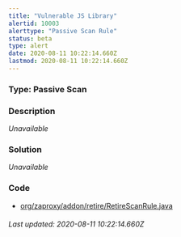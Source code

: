 ```yaml
---
title: "Vulnerable JS Library"
alertid: 10003
alerttype: "Passive Scan Rule"
status: beta
type: alert
date: 2020-08-11 10:22:14.660Z
lastmod: 2020-08-11 10:22:14.660Z
---
```

### Type: Passive Scan

### Description
_Unavailable_

### Solution

_Unavailable_

### Code

 * [org/zaproxy/addon/retire/RetireScanRule.java](https://github.com/zaproxy/zap-extensions/blob/master/addOns/retire/src/main/java/org/zaproxy/addon/retire/RetireScanRule.java)

###### Last updated: 2020-08-11 10:22:14.660Z
